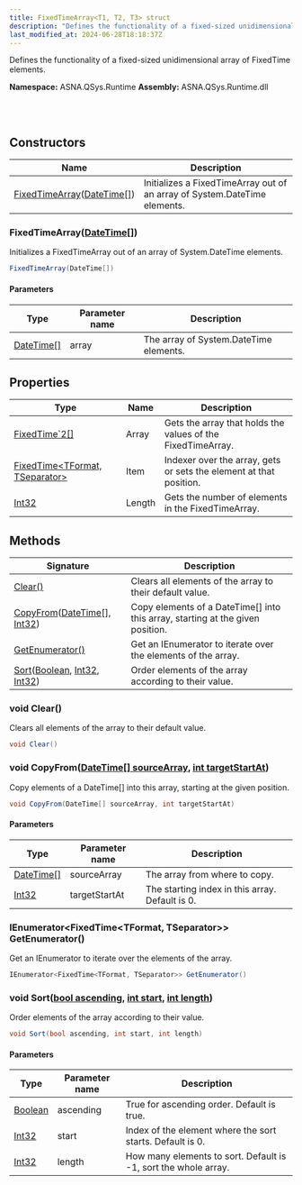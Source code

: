 ```yaml
---
title: FixedTimeArray<T1, T2, T3> struct
description: "Defines the functionality of a fixed-sized unidimensional array of FixedTime elements. "
last_modified_at: 2024-06-28T18:18:37Z
---
```


Defines the functionality of a fixed-sized unidimensional array of FixedTime elements.

**Namespace:** ASNA.QSys.Runtime
**Assembly:** ASNA.QSys.Runtime.dll

<br>
<br>

## Constructors

| Name | Description |
| --- | --- |
| [FixedTimeArray](#fixedtimearraydatetime)([DateTime\[\]](https://docs.microsoft.com/en-us/dotnet/api/system.datetime)) | Initializes a FixedTimeArray out of an array of System.DateTime elements.

### FixedTimeArray([DateTime\[\]](https://docs.microsoft.com/en-us/dotnet/api/system.datetime))

Initializes a FixedTimeArray out of an array of System.DateTime elements.

```cs
FixedTimeArray(DateTime[])
```

#### Parameters

| Type | Parameter name | Description
| --- | --- | ---
| [DateTime\[\]](https://docs.microsoft.com/en-us/dotnet/api/system.datetime) | array | The array of System.DateTime elements.

## Properties

| Type | Name | Description
| --- | --- | --- 
| [FixedTime`2\[\]](/reference/runtime/qsys-runtime/fixed-time-2.html) | Array | Gets the array that holds the values of the FixedTimeArray. |
| [FixedTime\<TFormat, TSeparator\>](/reference/runtime/qsys-runtime/fixed-time-2.html) | Item | Indexer over the array, gets or sets the element at that position. |
| [Int32](https://learn.microsoft.com/en-us/dotnet/csharp/language-reference/builtin-types/integral-numeric-types) | Length | Gets the number of elements in the FixedTimeArray. |

## Methods

| Signature | Description |
| --- | --- |
| [Clear()](#void-clear) | Clears all elements of the array to their default value.
| [CopyFrom](#void-copyfromdatetime--sourcearray-int-targetstartat)([DateTime\[\]](https://docs.microsoft.com/en-us/dotnet/api/system.datetime), [Int32](https://docs.microsoft.com/en-us/dotnet/api/system.int32)) | Copy elements of a DateTime[] into this array, starting at the given position.
| [GetEnumerator()](#ienumerator-fixedtime-tformat-tseparator--getenumerator) | Get an IEnumerator to iterate over the elements of the array.
| [Sort](#void-sortbool-ascending-int-start-int-length)([Boolean](https://docs.microsoft.com/en-us/dotnet/api/system.boolean), [Int32](https://docs.microsoft.com/en-us/dotnet/api/system.int32), [Int32](https://docs.microsoft.com/en-us/dotnet/api/system.int32)) | Order elements of the array according to their value.

### void Clear()

Clears all elements of the array to their default value.

```cs
void Clear()
```

### void CopyFrom([DateTime\[\] sourceArray](https://docs.microsoft.com/en-us/dotnet/api/system.datetime), [int targetStartAt](https://learn.microsoft.com/en-us/dotnet/csharp/language-reference/builtin-types/integral-numeric-types))

Copy elements of a DateTime[] into this array, starting at the given position.

```cs
void CopyFrom(DateTime[] sourceArray, int targetStartAt)
```

#### Parameters

| Type | Parameter name | Description
| --- | --- | ---
| [DateTime\[\]](https://docs.microsoft.com/en-us/dotnet/api/system.datetime) | sourceArray | The array from where to copy.
| [Int32](https://docs.microsoft.com/en-us/dotnet/api/system.int32) | targetStartAt | The starting index in this array. Default is 0.

### IEnumerator<FixedTime<TFormat, TSeparator>> GetEnumerator()

Get an IEnumerator to iterate over the elements of the array.

```cs
IEnumerator<FixedTime<TFormat, TSeparator>> GetEnumerator()
```

### void Sort([bool ascending](https://docs.microsoft.com/en-us/dotnet/api/system.boolean), [int start](https://learn.microsoft.com/en-us/dotnet/csharp/language-reference/builtin-types/integral-numeric-types), [int length](https://learn.microsoft.com/en-us/dotnet/csharp/language-reference/builtin-types/integral-numeric-types))

Order elements of the array according to their value.

```cs
void Sort(bool ascending, int start, int length)
```

#### Parameters

| Type | Parameter name | Description
| --- | --- | ---
| [Boolean](https://docs.microsoft.com/en-us/dotnet/api/system.boolean) | ascending | True for ascending order. Default is true.
| [Int32](https://docs.microsoft.com/en-us/dotnet/api/system.int32) | start | Index of the element where the sort starts. Default is 0.
| [Int32](https://docs.microsoft.com/en-us/dotnet/api/system.int32) | length | How many elements to sort. Default is -1, sort the whole array.

